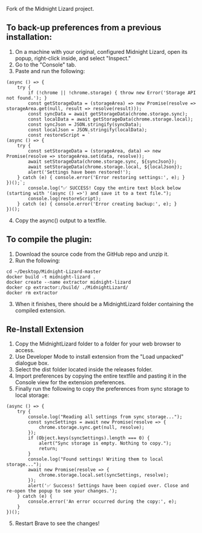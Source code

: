Fork of the Midnight Lizard project.

## To back-up preferences from a previous installation:

1. On a machine with your original, configured Midnight Lizard, open its popup, right-click inside, and select "Inspect."
2. Go to the "Console" tab.
3. Paste and run the following:

```
(async () => {
    try {
        if (!chrome || !chrome.storage) { throw new Error('Storage API not found.'); }
        const getStorageData = (storageArea) => new Promise(resolve => storageArea.get(null, result => resolve(result)));
        const syncData = await getStorageData(chrome.storage.sync);
        const localData = await getStorageData(chrome.storage.local);
        const syncJson = JSON.stringify(syncData);
        const localJson = JSON.stringify(localData);
        const restoreScript = `
(async () => {
    try {
        const setStorageData = (storageArea, data) => new Promise(resolve => storageArea.set(data, resolve));
        await setStorageData(chrome.storage.sync, ${syncJson});
        await setStorageData(chrome.storage.local, ${localJson});
        alert('Settings have been restored!');
    } catch (e) { console.error('Error restoring settings:', e); }
})();`;
        console.log("✅ SUCCESS! Copy the entire text block below (starting with '(async () =>') and save it to a text file.");
        console.log(restoreScript);
    } catch (e) { console.error('Error creating backup:', e); }
})();
```
4. Copy the async() output to a textfile.

## To compile the plugin:

1. Download the source code from the GitHub repo and unzip it.
2. Run the following:

```
cd ~/Desktop/Midnight-Lizard-master
docker build -t midnight-lizard .
docker create --name extractor midnight-lizard
docker cp extractor:/build/ ./MidnightLizard/
docker rm extractor
```
3. When it finishes, there should be a MidnightLizard folder containing the compiled extension.

## Re-Install Extension
1. Copy the MidnightLizard folder to a folder for your web browser to access.
1. Use Developer Mode to install extension from the "Load unpacked" dialogue box.
2. Select the dist folder located inside the releases folder.
3. Import preferences by copying the entire textfile and pasting it in the Console view for the extension preferences.
4. Finally run the following to copy the preferences from sync storage to local storage:
```
(async () => {
    try {
        console.log("Reading all settings from sync storage...");
        const syncSettings = await new Promise(resolve => {
            chrome.storage.sync.get(null, resolve);
        });
        if (Object.keys(syncSettings).length === 0) {
            alert("Sync storage is empty. Nothing to copy.");
            return;
        }
        console.log("Found settings! Writing them to local storage...");
        await new Promise(resolve => {
            chrome.storage.local.set(syncSettings, resolve);
        });
        alert('✅ Success! Settings have been copied over. Close and re-open the popup to see your changes.');
    } catch (e) {
        console.error('An error occurred during the copy:', e);
    }
})();
```
5. Restart Brave to see the changes!
